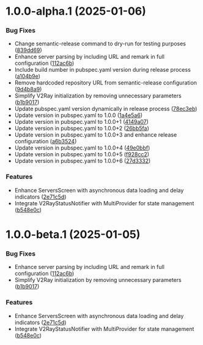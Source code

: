 # 1.0.0-alpha.1 (2025-01-06)


### Bug Fixes

* Change semantic-release command to dry-run for testing purposes ([839dd69](https://github.com/RahgoshaVPN/RahgoshaApp/commit/839dd695afbafd3383bed39a5c3d18195973444f))
* Enhance server parsing by including URL and remark in full configuration ([112ac6b](https://github.com/RahgoshaVPN/RahgoshaApp/commit/112ac6bcd5bd2b4007aa59bcb90a31da09dc0aab))
* Include build number in pubspec.yaml version during release process ([a104b9e](https://github.com/RahgoshaVPN/RahgoshaApp/commit/a104b9eeb964bdffc371ac4c61dba4f748b255d3))
* Remove hardcoded repository URL from semantic-release configuration ([9d4b8a9](https://github.com/RahgoshaVPN/RahgoshaApp/commit/9d4b8a9260160e3bb29d06b2b7ab2824b320b03a))
* Simplify V2Ray initialization by removing unnecessary parameters ([b1b9017](https://github.com/RahgoshaVPN/RahgoshaApp/commit/b1b9017c5de7ca5c2d8beee4ff5a64c2e95beb46))
* Update pubspec.yaml version dynamically in release process ([78ec3eb](https://github.com/RahgoshaVPN/RahgoshaApp/commit/78ec3eb30c34cb2ee134719563300f25da774dc1))
* Update version in pubspec.yaml to 1.0.0 ([1a4e5a6](https://github.com/RahgoshaVPN/RahgoshaApp/commit/1a4e5a685a3e92e2f1e4d1887bd5a9ea1a2c0791))
* Update version in pubspec.yaml to 1.0.0+1 ([4149a07](https://github.com/RahgoshaVPN/RahgoshaApp/commit/4149a07cdb973f3dcafc097792dc4861c5ef69fc))
* Update version in pubspec.yaml to 1.0.0+2 ([26bb5fa](https://github.com/RahgoshaVPN/RahgoshaApp/commit/26bb5fa60642d7d20c0f21e9858d7496f8253ad6))
* Update version in pubspec.yaml to 1.0.0+3 and enhance release configuration ([a6b3524](https://github.com/RahgoshaVPN/RahgoshaApp/commit/a6b352427042cfcc5e10b6092a8cda761a98929c))
* Update version in pubspec.yaml to 1.0.0+4 ([49e0bbf](https://github.com/RahgoshaVPN/RahgoshaApp/commit/49e0bbfffc8e81ccd67b99905c32c865487e5e72))
* Update version in pubspec.yaml to 1.0.0+5 ([f928cc2](https://github.com/RahgoshaVPN/RahgoshaApp/commit/f928cc240ee72fdf4831958b8fcf4446f9a0083a))
* Update version in pubspec.yaml to 1.0.0+6 ([27d3332](https://github.com/RahgoshaVPN/RahgoshaApp/commit/27d33329fe84bc967ebfe834853297c5e75173be))


### Features

* Enhance ServersScreen with asynchronous data loading and delay indicators ([2e71c5d](https://github.com/RahgoshaVPN/RahgoshaApp/commit/2e71c5d6f4e354930fd5f2145bdba948082ba821))
* Integrate V2RayStatusNotifier with MultiProvider for state management ([b548e0c](https://github.com/RahgoshaVPN/RahgoshaApp/commit/b548e0c350373b5c76c208e9a17e344070fed1cb))

# 1.0.0-beta.1 (2025-01-05)


### Bug Fixes

* Enhance server parsing by including URL and remark in full configuration ([112ac6b](https://github.com/RahgoshaVPN/RahgoshaAPP/commit/112ac6bcd5bd2b4007aa59bcb90a31da09dc0aab))
* Simplify V2Ray initialization by removing unnecessary parameters ([b1b9017](https://github.com/RahgoshaVPN/RahgoshaAPP/commit/b1b9017c5de7ca5c2d8beee4ff5a64c2e95beb46))


### Features

* Enhance ServersScreen with asynchronous data loading and delay indicators ([2e71c5d](https://github.com/RahgoshaVPN/RahgoshaAPP/commit/2e71c5d6f4e354930fd5f2145bdba948082ba821))
* Integrate V2RayStatusNotifier with MultiProvider for state management ([b548e0c](https://github.com/RahgoshaVPN/RahgoshaAPP/commit/b548e0c350373b5c76c208e9a17e344070fed1cb))
